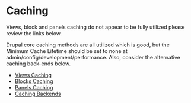 # Caching

Views, block and panels caching do not appear to be fully utilized please review the links below.

Drupal core caching methods are all utilized which is good, but the Minimum Cache Lifetime should be set to none at admin/config/development/performance. Also, consider the alternative caching back-ends below.

* [Views Caching](views_caching.md)
* [Blocks Caching](blocks_caching.md)
* [Panels Caching](panels_caching.md)
* [Caching Backends](caching_backends.md)
